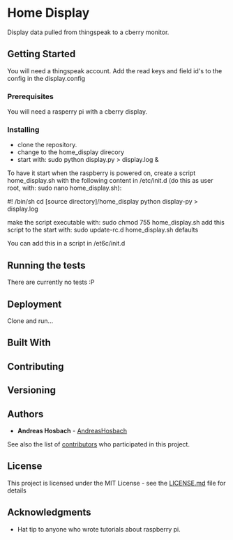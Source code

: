 # Home Display

Display data pulled from thingspeak to a cberry monitor.

## Getting Started

You will need a thingspeak account. 
Add the read keys and field id's to the config in the display.config


### Prerequisites

You will need a rasperry pi with a cberry display.


### Installing

- clone the repository.
- change to the home_display direcory
- start with: sudo python display.py > display.log &


To have it start when the raspberry is powered on, create a script home_display.sh with the following content in /etc/init.d (do this as user root, with: sudo nano home_display.sh):
 
 #! /bin/sh
 cd [source directory]/home_display
 python display-py > display.log
 
make the script executable with: sudo chmod 755 home_display.sh
add this script to the start with:  sudo update-rc.d home_display.sh defaults
 
You can add this in a script in /et6c/init.d 

## Running the tests

There are currently no tests :P


## Deployment

Clone and run...

## Built With


## Contributing


## Versioning


## Authors

* **Andreas Hosbach** - [AndreasHosbach](https://github.com/AndreasHosbach)

See also the list of [contributors](https://github.com/AndreasHosbach/home_display/contributors) who participated in this project.

## License

This project is licensed under the MIT License - see the [LICENSE.md](LICENSE.md) file for details

## Acknowledgments

* Hat tip to anyone who wrote tutorials about raspberry pi.
